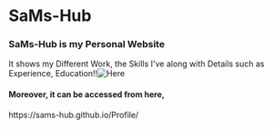 <h1> SaMs-Hub </h1>

<h3>SaMs-Hub is my Personal Website</h3>

It shows my Different Work, the Skills I've along with Details such as Experience, Education!!![Here](https://user-images.githubusercontent.com/76864645/126904587-30914661-9ad6-4296-9318-c4958af9b4b0.jpg)


<h4>Moreover, it can be accessed from here, </h4>
https://sams-hub.github.io/Profile/
